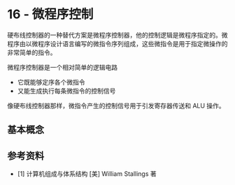 # 16 - 微程序控制

硬布线控制器的一种替代方案是微程序控制器，他的控制逻辑是微程序指定的。微程序由以微程序设计语言编写的微指令序列组成，这些微指令是用于指定微操作的非常简单的指令。

微程序控制器是一个相对简单的逻辑电路

- 它既能够定序各个微指令
- 又能生成执行每条微指令的控制信号

像硬布线控制器那样，微指令产生的控制信号用于引发寄存器传送和 ALU 操作。

## 基本概念

## 参考资料

- [1] 计算机组成与体系结构 [美] William Stallings 著
